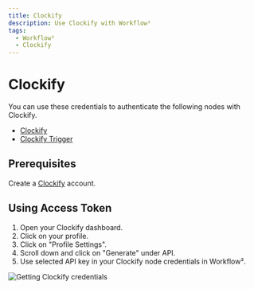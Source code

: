 ```yaml
---
title: Clockify
description: Use Clockify with Workflow²
tags:
  - Workflow²
  - Clockify
---
```

# Clockify

You can use these credentials to authenticate the following nodes with Clockify.
- [Clockify](/workflow/integrations/nodes/n8n-nodes-base.clockify/)
- [Clockify Trigger](/workflow/integrations/trigger-nodes/n8n-nodes-base.clockifyTrigger/)

## Prerequisites

Create a [Clockify](https://www.clockify.com/) account.

## Using Access Token

1. Open your Clockify dashboard.
2. Click on your profile.
3. Click on "Profile Settings".
4. Scroll down and click on "Generate" under API.
5. Use selected API key in your Clockify node credentials in Workflow².


![Getting Clockify credentials](/_images/integrations/credentials/clockify/using-access-token.gif)
